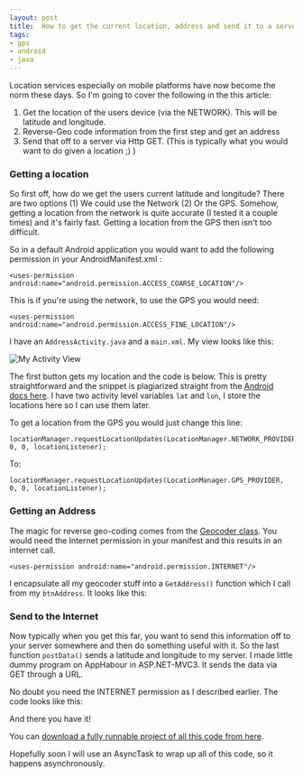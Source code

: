 ```yaml
---
layout: post
title:  How to get the current location, address and send it to a server on android
tags:
- gps
- android
- java
---
```


Location services especially on mobile platforms have now become the norm these days. So I'm going to cover the following in the this article:

1. Get the location of the users device (via the NETWORK). This will be latitude and longitude.
2. Reverse-Geo code information from the first step and get an address
3. Send that off to a server via Http GET. (This is typically what you would want to do given a location ;) )


### Getting a location

So first off, how do we get the users current latitude and longitude? There are two options (1) We could use the Network (2) Or the GPS. Somehow, getting a location from the network is quite accurate (I tested it a couple times) and it's fairly fast. Getting a location from the GPS then isn't too difficult.

So in a default Android application you would want to add the following permission in your AndroidManifest.xml :

    <uses-permission android:name="android.permission.ACCESS_COARSE_LOCATION"/>

This is if you're using the network, to use the GPS you would need:

    <uses-permission android:name="android.permission.ACCESS_FINE_LOCATION"/>

I have an `AddressActivity.java` and a `main.xml`. My view looks like this:

<img src="http://i.imgur.com/jk5Fczm.jpg?1" alt="My Activity View "/>

The first button gets my location and the code is below. This is pretty straightforward and the snippet is plagiarized straight from the [Android docs here][2]. I have two activity level variables `lat` and `lon`, I store the locations here so I can use them later.

<script src="https://gist.github.com/2864370.js"> </script>

To get a location from the GPS you would just change this line:

    locationManager.requestLocationUpdates(LocationManager.NETWORK_PROVIDER, 0, 0, locationListener);
   
To:

    locationManager.requestLocationUpdates(LocationManager.GPS_PROVIDER, 0, 0, locationListener);

### Getting an Address

The magic for reverse geo-coding comes from the [Geocoder class][3].  You would need the Internet permission in your manifest and this results in an internet call.

    <uses-permission android:name="android.permission.INTERNET"/>

I encapsulate all my geocoder stuff into a `GetAddress()` function which I call from my `btnAddress`. It looks like this:

<script src="https://gist.github.com/2864432.js"> </script>

### Send to the Internet

Now typically when you get this far, you want to send this information off to your server somewhere and then do something useful with it. So the last function `postData()` sends a latitude and longitude to my server. I made little dummy program on AppHabour in ASP.NET-MVC3. It sends the data via GET through a URL.

No doubt you need the INTERNET permission as I described earlier. The code looks like this:

<script src="https://gist.github.com/2864460.js"> </script>

And there you have it!

You can [download a fully runnable project of all this code from here][4].

Hopefully soon I will use an AsyncTask to wrap up all of this code, so it happens asynchronously.

  [1]: /Media/Default/BlogPost/blog/eclipse_mainxml_Design.JPG
  [2]: http://developer.android.com/guide/topics/location/obtaining-user-location.html
  [3]: http://developer.android.com/reference/android/location/Geocoder.html
  [4]: https://www.dropbox.com/s/5qp1rbo44sw1si9/AndroidAddressApp.zip?dl=0
